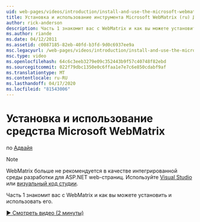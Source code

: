 ```yaml
---
uid: web-pages/videos/introduction/install-and-use-the-microsoft-webmatrix-tool
title: Установка и использование инструмента Microsoft WebMatrix (ru) Документы Майкрософт
author: rick-anderson
description: Часть 1 знакомит вас с WebMatrix и как вы можете установить и использовать его.
ms.author: riande
ms.date: 04/12/2011
ms.assetid: c0087185-82eb-40fd-b3fd-9d0c6937ee9a
msc.legacyurl: /web-pages/videos/introduction/install-and-use-the-microsoft-webmatrix-tool
msc.type: video
ms.openlocfilehash: 64c6c3eeb3279e09c352443b9f57c40748f82ebd
ms.sourcegitcommit: 022f79dbc1350e0c6ffaa1e7e7c6e850cdabf9af
ms.translationtype: MT
ms.contentlocale: ru-RU
ms.lasthandoff: 04/17/2020
ms.locfileid: "81543006"
---
```

# <a name="install-and-use-the-microsoft-webmatrix-tool"></a>Установка и использование средства Microsoft WebMatrix

по [Адвайя](https://twitter.com/Advaiyasolns)

> [!NOTE] 
> WebMatrix больше не рекомендуется в качестве интегрированной среды разработки для ASP.NET web-страниц. Используйте [Visual Studio](xref:web-pages/overview/getting-started/program-asp-net-web-pages-in-visual-studio) или [визуальный код студии](https://code.visualstudio.com/).

Часть 1 знакомит вас с WebMatrix и как вы можете установить и использовать его.

[&#9654; Смотреть видео (2 минуты)](https://channel9.msdn.com/Blogs/ASP-NET-Site-Videos/install-and-use-the-microsoft-webmatrix-tool)
